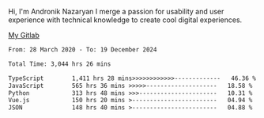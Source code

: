 Hi, I'm Andronik Nazaryan
I merge a passion for usability and user experience with technical knowledge to create cool digital experiences.

[My Gitlab](https://gitlab.com/anridev24)

<!--START_SECTION:waka-->

```txt
From: 28 March 2020 - To: 19 December 2024

Total Time: 3,044 hrs 26 mins

TypeScript        1,411 hrs 28 mins>>>>>>>>>>>>-------------   46.36 %
JavaScript        565 hrs 36 mins >>>>>--------------------   18.58 %
Python            313 hrs 48 mins >>>----------------------   10.31 %
Vue.js            150 hrs 20 mins >------------------------   04.94 %
JSON              148 hrs 40 mins >------------------------   04.88 %
```

<!--END_SECTION:waka-->
